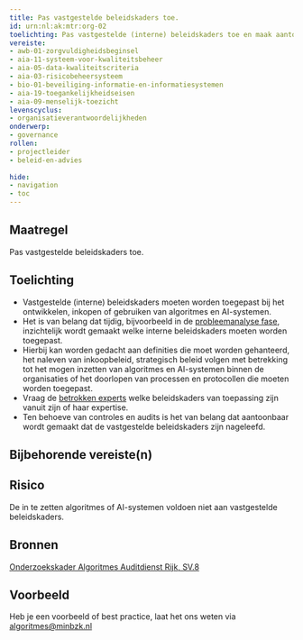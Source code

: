 ```yaml
---
title: Pas vastgestelde beleidskaders toe. 
id: urn:nl:ak:mtr:org-02
toelichting: Pas vastgestelde (interne) beleidskaders toe en maak aantoonbaar dat deze zijn nageleefd bij het ontwikkelen, inkopen en gebruiken van algoritmes en AI-systemen.
vereiste:
- awb-01-zorgvuldigheidsbeginsel
- aia-11-systeem-voor-kwaliteitsbeheer
- aia-05-data-kwaliteitscriteria
- aia-03-risicobeheersysteem
- bio-01-beveiliging-informatie-en-informatiesystemen
- aia-19-toegankelijkheidseisen
- aia-09-menselijk-toezicht
levenscyclus:
- organisatieverantwoordelijkheden
onderwerp:
- governance 
rollen:
- projectleider
- beleid-en-advies
  
hide:
- navigation
- toc
---
```


<!-- tags -->

## Maatregel

Pas vastgestelde beleidskaders toe.

## Toelichting
- Vastgestelde (interne) beleidskaders moeten worden toegepast bij het ontwikkelen, inkopen of gebruiken van algoritmes en AI-systemen.
- Het is van belang dat tijdig, bijvoorbeeld in de [probleemanalyse fase](../../levenscyclus/probleemanalyse.md), inzichtelijk wordt gemaakt welke interne beleidskaders moeten worden toegepast.
- Hierbij kan worden gedacht aan definities die moet worden gehanteerd, het naleven van inkoopbeleid, strategisch beleid volgen met betrekking tot het mogen inzetten van algoritmes en AI-systemen binnen de organisaties of het doorlopen van processen en protocollen die moeten worden toegepast.
- Vraag de [betrokken experts](1-pba-04-betrek-belanghebbenden.md) welke beleidskaders van toepassing zijn vanuit zijn of haar expertise. 
- Ten behoeve van controles en audits is het van belang dat aantoonbaar wordt gemaakt dat de vastgestelde beleidskaders zijn nageleefd. 
  
## Bijbehorende vereiste(n)

<!-- list_vereisten_on_maatregelen_page -->

## Risico
De in te zetten algoritmes of AI-systemen voldoen niet aan vastgestelde beleidskaders. 

## Bronnen
[Onderzoekskader Algoritmes Auditdienst Rijk, SV.8](https://www.rijksoverheid.nl/documenten/rapporten/2023/07/11/onderzoekskader-algoritmes-adr-2023)

## Voorbeeld

Heb je een voorbeeld of best practice, laat het ons weten via [algoritmes@minbzk.nl](mailto:algoritmes@minbzk.nl)
